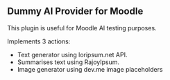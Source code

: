 Dummy AI Provider for Moodle
----

This plugin is useful for Moodle AI testing purposes.

Implements 3 actions:
- Text generator using loripsum.net API.
- Summarises text using RajoyIpsum.
- Image generator using dev.me image placeholders
